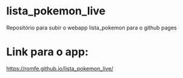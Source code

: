 # lista_pokemon_live
Repositório para subir o webapp lista_pokemon para o github pages

# Link para o app: 
https://romfe.github.io/lista_pokemon_live/
